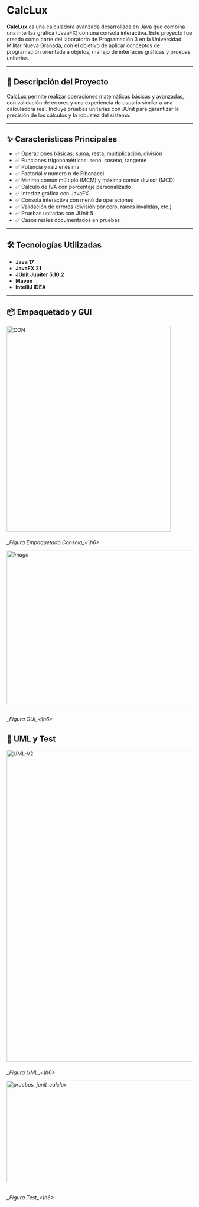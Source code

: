 # CalcLux

**CalcLux** es una calculadora avanzada desarrollada en Java que combina una interfaz gráfica (JavaFX) con una consola interactiva. Este proyecto fue creado como parte del laboratorio de Programación 3 en la Universidad Militar Nueva Granada, con el objetivo de aplicar conceptos de programación orientada a objetos, manejo de interfaces gráficas y pruebas unitarias.

---

## 🧠 Descripción del Proyecto

CalcLux permite realizar operaciones matemáticas básicas y avanzadas, con validación de errores y una experiencia de usuario similar a una calculadora real. Incluye pruebas unitarias con JUnit para garantizar la precisión de los cálculos y la robustez del sistema.

---

## ✨ Características Principales

- ✅ Operaciones básicas: suma, resta, multiplicación, división  
- ✅ Funciones trigonométricas: seno, coseno, tangente  
- ✅ Potencia y raíz enésima  
- ✅ Factorial y número n de Fibonacci  
- ✅ Mínimo común múltiplo (MCM) y máximo común divisor (MCD)  
- ✅ Cálculo de IVA con porcentaje personalizado  
- ✅ Interfaz gráfica con JavaFX  
- ✅ Consola interactiva con menú de operaciones  
- ✅ Validación de errores (división por cero, raíces inválidas, etc.)  
- ✅ Pruebas unitarias con JUnit 5  
- ✅ Casos reales documentados en pruebas  

---

## 🛠️ Tecnologías Utilizadas

- **Java 17**  
- **JavaFX 21**  
- **JUnit Jupiter 5.10.2**  
- **Maven**  
- **IntelliJ IDEA**

---

## 📦 Empaquetado y GUI
<img width="444" height="558" alt="CON" src="https://github.com/user-attachments/assets/ed030014-e421-4a20-bdae-bd013b8f27a8" /><br>
<h6>_Figura Empaquetado Consola_<\h6><br>

<img width="583" height="416" alt="image" src="https://github.com/user-attachments/assets/0c7d1ae9-2875-40c4-a774-6251a08ced13" /><br>
<h6>_Figura GUI_<\h6><br>

## 📄 UML y Test
<img width="981" height="846" alt="UML-V2" src="https://github.com/user-attachments/assets/eaacee01-6d56-4804-bb49-e77378eed144" /><br>
<h6>_Figura UML_<\h6><br>

<img width="675" height="275" alt="pruebas_junit_calclux" src="https://github.com/user-attachments/assets/b5e05120-8721-4083-adc9-165cc3c1ac1b" /><br>
<h6>_Figura Test_<\h6><br>




